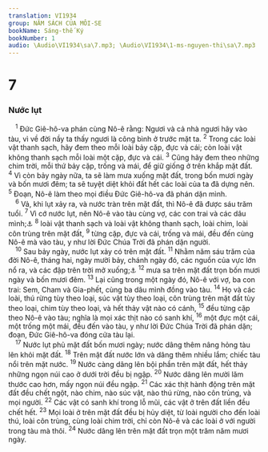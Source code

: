 ```yaml
---
translation: VI1934
group: NĂM SÁCH CỦA MÔI-SE
bookName: Sáng-thế Ký 
bookNumber: 1
audio: \Audio\VI1934\sa\7.mp3; \Audio\VI1934\1-ms-nguyen-thi\sa\7.mp3
---
```


<div class="title"><h1>7</h1><h3>Nước lụt</h3></div>
<span class="verse sa_7_1"> <sup>1</sup> Đức Giê-hô-va phán cùng Nô-ê rằng: Ngươi và cả nhà ngươi hãy vào tàu, vì về đời nầy ta thấy ngươi là công bình ở trước mặt ta. </span>
<span class="verse sa_7_2"><sup>2</sup> Trong các loài vật thanh sạch, hãy đem theo mỗi loài bảy cặp, đực và cái; còn loài vật không thanh sạch mỗi loài một cặp, đực và cái. </span>
<span class="verse sa_7_3"><sup>3</sup> Cũng hãy đem theo những chim trời, mỗi thứ bảy cặp, trống và mái, để giữ giống ở trên khắp mặt đất. </span>
<span class="verse sa_7_4"><sup>4</sup> Vì còn bảy ngày nữa, ta sẽ làm mưa xuống mặt đất, trong bốn mươi ngày và bốn mươi đêm; ta sẽ tuyệt diệt khỏi đất hết các loài của ta đã dựng nên. </span>
<span class="verse sa_7_5"><sup>5</sup> Đoạn, Nô-ê làm theo mọi điều Đức Giê-hô-va đã phán dặn mình. <br/></span>
<span class="verse sa_7_6"> <sup>6</sup> Vả, khi lụt xảy ra, và nước tràn trên mặt đất, thì Nô-ê đã được sáu trăm tuổi. </span>
<span class="verse sa_7_7"><sup>7</sup> Vì cớ nước lụt, nên Nô-ê vào tàu cùng vợ, các con trai và các dâu mình;<a data-toggle="tooltip" data-placement="bottom" title="Mat 24:38-39; Lu 17:27">⚓</a></span>
<span class="verse sa_7_8"><sup>8</sup> loài vật thanh sạch và loài vật không thanh sạch, loài chim, loài côn trùng trên mặt đất, </span>
<span class="verse sa_7_9"><sup>9</sup> từng cặp, đực và cái, trống và mái, đều đến cùng Nô-ê mà vào tàu, y như lời Đức Chúa Trời đã phán dặn người. <br/></span>
<span class="verse sa_7_10"> <sup>10</sup> Sau bảy ngày, nước lụt xảy có trên mặt đất. </span>
<span class="verse sa_7_11"><sup>11</sup> Nhằm năm sáu trăm của đời Nô-ê, tháng hai, ngày mười bảy, chánh ngày đó, các nguồn của vực lớn nổ ra, và các đập trên trời mở xuống;<a data-toggle="tooltip" data-placement="bottom" title="2Phi 3:6">⚓</a></span>
<span class="verse sa_7_12"><sup>12</sup> mưa sa trên mặt đất trọn bốn mươi ngày và bốn mươi đêm. </span>
<span class="verse sa_7_13"><sup>13</sup> Lại cũng trong một ngày đó, Nô-ê với vợ, ba con trai: Sem, Cham và Gia-phết, cùng ba dâu mình đồng vào tàu. </span>
<span class="verse sa_7_14"><sup>14</sup> Họ và các loài, thú rừng tùy theo loại, súc vật tùy theo loại, côn trùng trên mặt đất tùy theo loại, chim tùy theo loại, và hết thảy vật nào có cánh, </span>
<span class="verse sa_7_15"><sup>15</sup> đều từng cặp theo Nô-ê vào tàu; nghĩa là mọi xác thịt nào có sanh khí, </span>
<span class="verse sa_7_16"><sup>16</sup> một đực một cái, một trống một mái, đều đến vào tàu, y như lời Đức Chúa Trời đã phán dặn; đoạn, Đức Giê-hô-va đóng cửa tàu lại. <br/></span>
<span class="verse sa_7_17"> <sup>17</sup> Nước lụt phủ mặt đất bốn mươi ngày; nước dâng thêm nâng hỏng tàu lên khỏi mặt đất. </span>
<span class="verse sa_7_18"><sup>18</sup> Trên mặt đất nước lớn và dâng thêm nhiều lắm; chiếc tàu nổi trên mặt nước. </span>
<span class="verse sa_7_19"><sup>19</sup> Nước càng dâng lên bội phần trên mặt đất, hết thảy những ngọn núi cao ở dưới trời đều bị ngập. </span>
<span class="verse sa_7_20"><sup>20</sup> Nước dâng lên mười lăm thước cao hơn, mấy ngọn núi đều ngập. </span>
<span class="verse sa_7_21"><sup>21</sup> Các xác thịt hành động trên mặt đất đều chết ngột, nào chim, nào súc vật, nào thú rừng, nào côn trùng, và mọi người. </span>
<span class="verse sa_7_22"><sup>22</sup> Các vật có sanh khí trong lỗ mũi, các vật ở trên đất liền đều chết hết. </span>
<span class="verse sa_7_23"><sup>23</sup> Mọi loài ở trên mặt đất đều bị hủy diệt, từ loài người cho đến loài thú, loài côn trùng, cùng loài chim trời, chỉ còn Nô-ê và các loài ở với người trong tàu mà thôi. </span>
<span class="verse sa_7_24"><sup>24</sup> Nước dâng lên trên mặt đất trọn một trăm năm mươi ngày. <br/></span>
